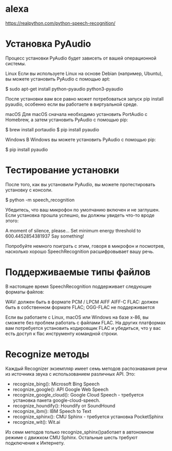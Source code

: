 # alexa
https://realpython.com/python-speech-recognition/

# Установка PyAudio
Процесс установки PyAudio будет зависеть от вашей операционной системы.

Linux
Если вы используете Linux на основе Debian (например, Ubuntu), вы можете установить PyAudio с помощью apt:

$ sudo apt-get install python-pyaudio python3-pyaudio

После установки вам все равно может потребоваться запуск pip install pyaudio, особенно если вы работаете в виртуальной среде.

macOS
Для macOS сначала необходимо установить PortAudio с Homebrew, а затем установить PyAudio с помощью pip:

$ brew install portaudio
$ pip install pyaudio

Windows
В Windows вы можете установить PyAudio с помощью pip:

$ pip install pyaudio

# Тестирование установки
После того, как вы установили PyAudio, вы можете протестировать установку с консоли.

$ python -m speech_recognition

Убедитесь, что ваш микрофон по умолчанию включен и не заглушен. Если установка прошла успешно, вы должны увидеть что-то вроде этого:

A moment of silence, please...
Set minimum energy threshold to 600.4452854381937
Say something!

Попробуйте немного поиграть с этим, говоря в микрофон и посмотрев, насколько хорошо SpeechRecognition расшифровывает вашу речь.

# Поддерживаемые типы файлов
В настоящее время SpeechRecognition поддерживает следующие форматы файлов:

WAV: должен быть в формате PCM / LPCM
AIFF
AIFF-C
FLAC: должен быть в собственном формате FLAC; OGG-FLAC не поддерживается

Если вы работаете с Linux, macOS или Windows на базе x-86, вы сможете без проблем работать с файлами FLAC. На других платформах вам потребуется установить кодировщик FLAC и убедиться, что у вас есть доступ к flac инструменту командной строки.

# Recognize методы

Каждый Recognizer экземпляр имеет семь методов распознавания речи из источника звука с использованием различных API.
Это:
+ recognize_bing(): Microsoft Bing Speech
+ recognize_google(): API Google Web Speech
+ recognize_google_cloud(): Google Cloud Speech - требуется установка пакета google-cloud-speech.
+ recognize_houndify(): Houndify от SoundHound
+ recognize_ibm(): IBM Speech to Text
+ recognize_sphinx(): CMU Sphinx - требуется установка PocketSphinx
+ recognize_wit(): Wit.ai

Из семи методов только recognize_sphinx()работает в автономном режиме с движком CMU Sphinx. Остальные шесть требуют подключения к Интернету.
